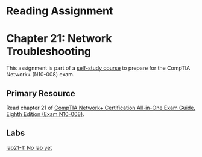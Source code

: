 # Reading Assignment
# Chapter 21: Network Troubleshooting
This assignment is part of a [self-study course](../README.md) to prepare for the CompTIA Network+ (N10-008) exam.
## Primary Resource
Read chapter 21 of [CompTIA Network+ Certification All-in-One Exam Guide, Eighth Edition (Exam N10-008)](https://www.amazon.com/CompTIA-Network-Certification-N10-008-Comptia/dp/1264269056).
## Labs
[lab21-1: No lab yet](lab21-1.md)</br>
